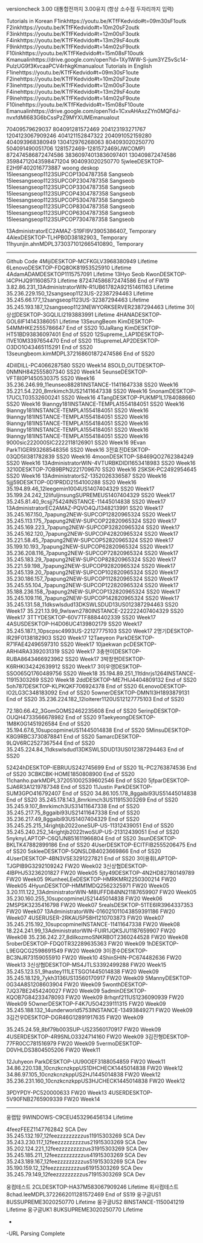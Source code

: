 versioncheck 3.00 대통합전까지 3.00유지 (항상 소수점 두자리까지 입력) 

Tutorials in Korean
F1inkhttps://youtu.be/KTfFKedvido#t=09m30sF1outk F2inkhttps://youtu.be/KTfFKedvido#t=10m20sF2outk F3inkhttps://youtu.be/KTfFKedvido#t=12m00sF3outk F4inkhttps://youtu.be/KTfFKedvido#t=13m29sF4outk F9inkhttps://youtu.be/KTfFKedvido#t=14m02sF9outk F10inkhttps://youtu.be/KTfFKedvido#t=15m08sF10outk Kmanualinhttps://drive.google.com/open?id=1Xy1WW-S-jum3YZ5vSc14-PulzUG9f3KvcaaPCV4rhkgKmanualout
Tutorials in English
F1inehttps://youtu.be/KTfFKedvido#t=09m30sF1oute F2inehttps://youtu.be/KTfFKedvido#t=10m20sF2oute F3inehttps://youtu.be/KTfFKedvido#t=12m00sF3oute F4inehttps://youtu.be/KTfFKedvido#t=13m29sF4oute F9inehttps://youtu.be/KTfFKedvido#t=14m02sF9oute F10inehttps://youtu.be/KTfFKedvido#t=15m08sF10oute Emanualinhttps://drive.google.com/open?id=1CxvAHAxzZYn0MQFdJ-nvxfdMI683G6bCssPzZ9MYXUMEmanualout

70409579629037 804091281572469 204123193271767 1204123067909246 404121152847322 204091052159280 404093968380949 130412976268063 804093020250770 504091490051706 1281572469-1281572469(JWCOMP) 872474586872474586 38360974013836097401 130409872474586 35984712043598471204 904093020250770 5jwleeDESKTOP-E2H9F402016773887 woong deskop
15leesangseop1123SUPCOP1304787358 Sangseob 15leesangseop1123SUPCOP2304787358 Sangseob 15leesangseop1123SUPCOP3304787358 Sangseob 15leesangseop1123SUPCOP4304787358 Sangseob 15leesangseop1123SUPCOP5304787358 Sangseob 15leesangseop1123SUPCOP8304787358 Sangseob
15leesangseop1123SUPCOP6304787358 Sangseob 15leesangseop1123SUPCOP7304787358 Sangseob

13AdministratorEC2AMAZ-S19FI9V3905386407_ Temporary
4AlexDESKTOP-TLHPB0D38182903_ Temporary
11hyunjin.ahnMDPL3730371012665410890_ Temporary

------------------------------
Github Code
4MijiDESKTOP-MCFKGLV3968380949 Lifetime
6LenovoDESKTOP-FDQ8OK81953525910 Lifetime
4AdamADAMDESKTOP1115757091 Lifetime
13Hyo Seob KwonDESKTOP-I4CPHJQ911608573 Lifetime
872474586872474586 End of FW19
3.82.86.231_13AdministratorWIN-R1UB61782A92151461163 Lifetime
35.236.229.150_12sangseop1123US-22387294463 Lifetime
35.245.66.177_12sangseop1123US-32387294463 Lifetime
35.245.193.187_12sangseop1123NEWYORKSERVER2387294463 Lifetime
3이상섭DESKTOP-3GQLILI2193883991 Lifetime
4HANADESKTOP-GOL6IF14143386051 Lifetime
13SeungBeom KimDESKTOP-54MMHKE2555786647 End of SS20
10JaRang KimDESKTOP-HT51BD93836097401 End of SS20
12Supreme_LAP1DESKTOP-I1VE10M3397654470 End of SS20
11SupremeLAP2DESKTOP-O3DO1O43465115291 End of SS20
13seungbeom.kimMDPL372168601872474586 End of SS20



4DillDILL-PC4066287580 SS20 Week14
8SOLD_OUTDESKTOP-0NMNH842555807340 SS20 Week14
5eunseDESKTOP-VFT8I0P1450530375 SS20 Week16
35.236.246.99_11eunseo88281INSTANCE-11411647338 SS20 Week16
35.221.54.220_8mrkimch3US21411647338 SS20 Week16
5nonamDESKTOP-17UCLT03532600241 SS20 Week16
4TangDESKTOP-PUKMP1L1784088660 SS20 Week16
9ianngy181INSTANCE-TEMPLA1554184051 SS20 Week16
9ianngy181INSTANCE-TEMPLA1554184051 SS20 Week16
9ianngy181INSTANCE-TEMPLA1554184051 SS20 Week16
9ianngy181INSTANCE-TEMPLA1554184051 SS20 Week16
9ianngy181INSTANCE-TEMPLA1554184051 SS20 Week16
9ianngy181INSTANCE-TEMPLA1554184051 SS20 Week16
9000sic222000SIC2222118126901 SS20 Week16
9Evan ParkTIGER93268548356 SS20 Week16
3전효진DESKTOP-03QD5II381782839 SS20 Week16
4moonDESKTOP-S8469QO2762384249 SS20 Week16
13AdministratorWIN-4VTURBKDIDI1653418983 SS20 Week16
3210DESKTOP-7OB9BPN2221709670 SS20 Week16
2SKSK-PC2492954645 SS20 Week16
13AdministratorSZ-1352026336587 SS20 Week16
5jjj59DESKTOP-0D1PRDD2154100288 SS20 Week16
35.194.89.46_12leegemin1004US1407404329 SS20 Week17
35.199.24.242_12lifuljinsungSUPREMEUS1407404329 SS20 Week17
35.245.81.40_9csjj75424INSTANCE-11445014838 SS20 Week17
13AdministratorEC2AMAZ-PQVO4QJ1348213991 SS20 Week17
35.245.167.150_7papung2NEW-SUPCOP12820965324 SS20 Week17
35.245.113.175_7papung2NEW-SUPCOP22820965324 SS20 Week17
35.245.169.223_7papung2NEW-SUPCOP32820965324 SS20 Week17
35.245.162.120_7papung2NEW-SUPCOP42820965324 SS20 Week17
35.221.58.45_7papung2NEW-SUPCOP52820965324 SS20 Week17
35.199.10.193_7papung2NEW-SUPCOP62820965324 SS20 Week17
35.236.208.116_7papung2NEW-SUPCOP72820965324 SS20 Week17
35.245.183.29_7papung2NEW-SUPCOP82820965324 SS20 Week17
35.221.59.198_7papung2NEW-SUPCOP92820965324 SS20 Week17
35.245.139.20_7papung2NEW-SUPCOP102820965324 SS20 Week17
35.230.186.157_7papung2NEW-SUPCOP112820965324 SS20 Week17
35.245.55.104_7papung2NEW-SUPCOP122820965324 SS20 Week17
35.188.236.158_7papung2NEW-SUPCOP132820965324 SS20 Week17
35.245.109.116_7papung2NEW-SUPCOP142820965324 SS20 Week17
35.245.131.58_11dkswlsdud13DKSWLSDUD13US012387294463 SS20 Week17
35.221.13.99_9wlswn2780INSTANCE-222222407404329 SS20 Week17
3TTYDESKTOP-60V7TF8884402339 SS20 Week17
4ASUSDESKTOP-H4D06UC4139802179 SS20 Week17
35.245.187.1_10pscpsc4993US-22127775103 SS20 Week17
2명기DESKTOP-IR29F0138182903 SS20 Week17
12Taeyeon ParkDESKTOP-R71FAE42496597310 SS20 Week17
10jaekwan pcDESKTOP-ARHI4RA3392031319 SS20 Week17
3충현이DESKTOP-RUBA8643466923962 SS20 Week17
3박창현DESKTOP-K6RHKI34242639912 SS20 Week17
3이우영DESKTOP-SSO065Q1760489756 SS20 Week18
35.194.89.251_11tldnrjs1264INSTANCE-11915303269 SS20 Week18
2ddDESKTOP-ME7HIJ4404809132 End of SS20
5oh787DESKTOP-KLPKQKF706924378 End of SS20
6LenovoDESKTOP-IO2LG3C348183092 End of SS20
5ownerDESKTOP-DMN1I3H1893879131 End of SS20
35.236.224.182_12loiterer1120US12127775103 End of SS20

72.180.66.42_3GomGOMS2462235608 End of SS20
5erinpDESKTOP-OUQH4733566678982 End of SS20
9TaekyeongDESKTOP-1M8K0G1451926584 End of SS20
35.194.67.6_10supcopmineUS11445014838 End of SS20
5MinsuDESKTOP-K8G9RBC3730878841 End of SS20
5amarcDESKTOP-9LQV6RC2527367544 End of SS20
35.245.224.84_11dkswlsdud13DKSWLSDUD13US012387294463 End of SS20

52424hDESKTOP-IEBRUUS242745699 End of SS20
1lL-PC2763874536 End of SS20
3CBKCBK-HOME1850808900 End of SS20
11chanho.parkMDPL372051002539602546 End of SS20
5jfparDESKTOP-SJA6R3A1219787348 End of SS20
11Justin ParkDESKTOP-SUM3GPO416792407 End of SS20
34.86.105.178_8ggaibi93US51445014838 End of SS20
35.245.178.143_8mrkimch3US11915303269 End of SS20
35.245.9.107_8mrkimch3US31411647338 End of SS20
35.245.217.75_8ggaibi93US21411647338 End of SS20
35.236.217.49_8ggaibi93US1407404329 End of SS20
35.245.25.215_14rightjb2022oneSUP-US-11312439051 End of SS20
35.245.240.252_14rightjb2022twoSUP-US-21312439051 End of SS20
5nyknyLAPTOP-C6Q1JN851611966804 End of SS20
3sunDESKTOP-BKLTK47882899186 End of SS20
4UserDESKTOP-ECITFIB2555206475 End of SS20
5skleeDESKTOP-5QNSLDB4023669866 End of SS20
4UserDESKTOP-4BN3VSE3291227821 End of SS20
3이용휘LAPTOP-TJGPIB9G3292109242 FW20 Week02
3신상협DESKTOP-4IBPHJ53236201827 FW20 Week05
5jty49DESKTOP-4N2HD82780149789 FW20 Week05
9KunheeLEeDESKTOP-HMRKMRI2250300214 FW20 Week05
4HyunDESKTOP-HMM1MDQ2562325971 FW20 Week05
3.20.111.122_13AdministratorWIN-M8UFFD84NN21187659907 FW20 Week05
35.230.160.255_10supcopmineUS21445014838 FW20 Week06
2MSPSK3235416798 FW20 Week07
5realsDESKTOP-51TE6IR3964337353 FW20 Week07
13AdministratorWIN-016021011043859391186 FW20 Week07
4USERUSER-2RKAU5P58H1210703873 FW20 Week07
35.245.215.192_10supcopmineINSTANCE-11411647338 FW20 Week08
18.224.241.99_13AdministratorWIN-FUIR1JQKSJU1187659907 FW20 Week08
35.236.242.27_8dilkozmoSNKRBOT2360244528 FW20 Week08
5roberDESKTOP-FDQ0TR32289635363 FW20 Week09
1hDESKTOP-L9EGQCG2598691549 FW20 Week09
3이경수DESKTOP-BC3NJR73159055910 FW20 Week10
4ShinSHIN-PC674482636 FW20 Week13
3신상협DESKTOP-MS4JTLS3392499288 FW20 Week15
35.245.123.51_9hastey111LETSGO1445014838 FW20 Week09
35.245.18.129_7ykh3136US13560170917 FW20 Week09
5MannyDESKTOP-0G34A8S1208603904 FW20 Week09
5wonthDESKTOP-7JQ37BE2454240027 FW20 Week09
5adminDESKTOP-KQOB7G84233478093 FW20 Week09
8rhqnf211US1236090939 FW20 Week09
5OwnerDESKTOP-F4K7U5O4239111315 FW20 Week09
35.245.188.132_14underworld5753INSTANCE-13493849271 FW20 Week09
3김건우DESKTOP-DGR46G12891917635 FW20 Week09

35.245.24.59_8bf79b003SUP-US23560170917 FW20 Week09
4USERDESKTOP-4R9SNLO3324714160 FW20 Week09
3김진형DESKTOP-77FR0CC781516979 FW20 Week09
5vermoDESKTOP-D0VHLDS3804505206 FW20 Week11

12Juhyeon ParkDESKTOP-UU90OEF3188054859 FW20 Week11
34.86.220.138_10cnzkcnzkppUS1DHCHECK1445014838 FW20 Week12
34.86.97.105_10cnzkcnzkppUS2HJ1445014838 FW20 Week12
35.236.231.160_10cnzkcnzkppUS3HJCHECK1445014838 FW20 Week12

3PDYPDY-PC520000633 FW20 Week13
4USERDESKTOP-5V90FNB2765909339 FW20 Week14





-----------------------------





웅랩탑 9WINDOWS-C9CEU453296456134 Lifetime 

4feezFEEZ1147762842 SCA Dev
35.245.132.197_12feezzzzzzzzzus11915303269 SCA Dev
35.243.230.117_12feezzzzzzzzzus21915303269 SCA Dev
35.202.124.221_12feezzzzzzzzzus31915303269 SCA Dev
35.245.185.211_12feezzzzzzzzzus41915303269 SCA Dev
35.243.189.167_12feezzzzzzzzzus51915303269 SCA Dev
35.190.159.12_12feezzzzzzzzzus61915303269 SCA Dev
35.245.79.149_12feezzzzzzzzzus71915303269 SCA Dev

웅컴테스트 2CLDESKTOP-HA37M583067909246 Lifetime
회사컴테스트 8chad.leeMDPL3722662011281572469 End of SS19
웅구글US1 8USSUPREME3020250770 Lifetime
웅구글US2 8INSTANCE-1150041219 Lifetime
웅구글UK1 8UKSUPREME3020250770 Lifetime

-
-URL Parsing Complete
